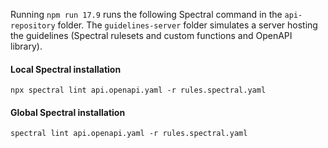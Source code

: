 Running `npm run 17.9` runs the following Spectral command in the `api-repository` folder.
The `guidelines-server` folder simulates a server hosting the guidelines (Spectral rulesets and custom functions and OpenAPI library).

#### Local Spectral installation

```
npx spectral lint api.openapi.yaml -r rules.spectral.yaml
```

#### Global Spectral installation

```
spectral lint api.openapi.yaml -r rules.spectral.yaml
```

